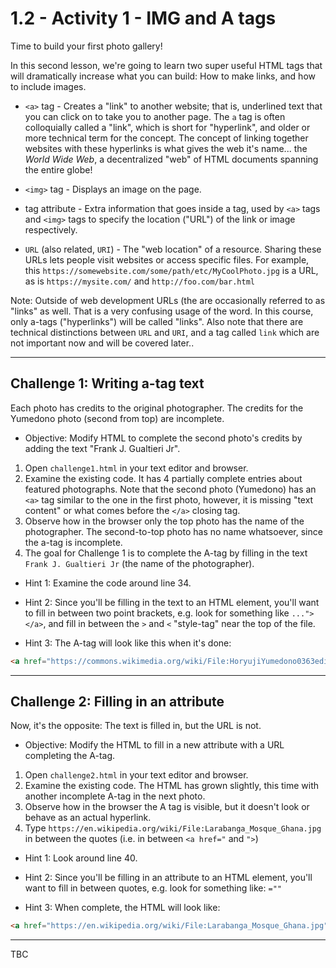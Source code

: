 # 1.2 - Activity 1 - IMG and A tags

Time to build your first photo gallery!

In this second lesson, we're going to learn two super useful HTML tags that
will dramatically increase what you can build: How to make links, and how to
include images.

- `<a>` tag - Creates a "link" to another website; that is, underlined text
  that you can click on to take you to another page. The `a` tag is often
  colloquially called a "link", which is short for "hyperlink", and older or
  more technical term for the concept. The concept of linking together websites
  with these hyperlinks is what gives the web it's name... the *World Wide
  Web*, a decentralized "web" of HTML documents spanning the entire globe!

- `<img>` tag - Displays an image on the page.

- tag attribute - Extra information that goes inside a tag, used by `<a>` tags
  and `<img>` tags to specify the location ("URL") of the link or image respectively.

- `URL` (also related, `URI`) - The "web location" of a resource. Sharing these
  URLs lets people visit websites or access specific files. For example, this
  `https://somewebsite.com/some/path/etc/MyCoolPhoto.jpg` is a URL, as is
  `https://mysite.com/` and `http://foo.com/bar.html`

Note: Outside of web development URLs (the are occasionally referred to as "links"
as well. That is a very confusing usage of the word. In this course, only
a-tags ("hyperlinks") will be called "links". Also note that there are
technical distinctions between `URL` and `URI`, and a tag called `link` which
are not important now and will be covered later..

-------------


Challenge 1: Writing a-tag text
----------------------------------

Each photo has credits to the original photographer.  The credits for the
Yumedono photo (second from top) are incomplete.

* Objective: Modify HTML to complete the second photo's credits by adding the
  text "Frank J. Gualtieri Jr".

1. Open `challenge1.html` in your text editor and browser.
2. Examine the existing code. It has 4 partially complete entries about
featured photographs. Note that the second photo (Yumedono)
has an `<a>` tag similar to the one in the first photo, however, it is missing
"text content" or what comes before the `</a>` closing tag.
3. Observe how in the browser only the top photo has the name of the
photographer. The second-to-top photo has no name whatsoever, since the a-tag
is incomplete.
4. The goal for Challenge 1 is to complete the A-tag by filling in the text
`Frank J. Gualtieri Jr` (the name of the photographer).

* Hint 1: Examine the code around line 34.

* Hint 2: Since you'll be filling in the text to an HTML element, you'll want
  to fill in between two point brackets, e.g. look for something like `...">
  </a>`, and fill in between the `>` and `<` "style-tag" near the top of the
  file.

* Hint 3: The A-tag will look like this when it's done:

```html
<a href="https://commons.wikimedia.org/wiki/File:HoryujiYumedono0363edit4.jpg">Frank J. Gualtieri Jr</a>
```

-------------


Challenge 2: Filling in an attribute
----------------------------------

Now, it's the opposite: The text is filled in, but the URL is not.

* Objective: Modify the HTML to fill in a new attribute with a URL completing
  the A-tag.

1. Open `challenge2.html` in your text editor and browser.
2. Examine the existing code. The HTML has grown slightly, this time with
another incomplete A-tag in the next photo.
3. Observe how in the browser the A tag is visible, but it doesn't look or
behave as an actual hyperlink.
4. Type `https://en.wikipedia.org/wiki/File:Larabanga_Mosque_Ghana.jpg` in
between the quotes (i.e. in between `<a href="` and `">`)

- Hint 1: Look around line 40.

- Hint 2: Since you'll be filling in an attribute to an HTML element, you'll
  want to fill in between quotes, e.g. look for something like: `=""`

- Hint 3: When complete, the HTML will look like:

```html
<a href="https://en.wikipedia.org/wiki/File:Larabanga_Mosque_Ghana.jpg">Sathyan Velumani</a>
```

-------------

TBC
